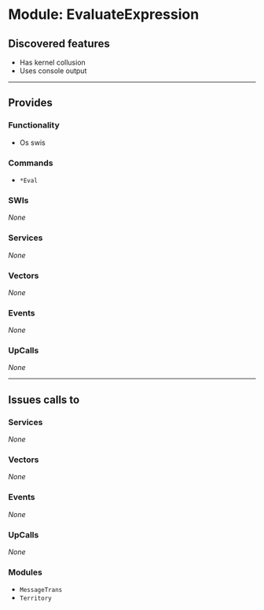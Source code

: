 # Module: EvaluateExpression

## Discovered features


* Has kernel collusion
* Uses console output

---

## Provides

### Functionality


* Os swis

### Commands


* `*Eval`


### SWIs


*None*


### Services


*None*


### Vectors


*None*


### Events


*None*


### UpCalls


*None*


---

## Issues calls to

### Services


*None*


### Vectors


*None*


### Events


*None*


### UpCalls


*None*


### Modules


* `MessageTrans`
* `Territory`


